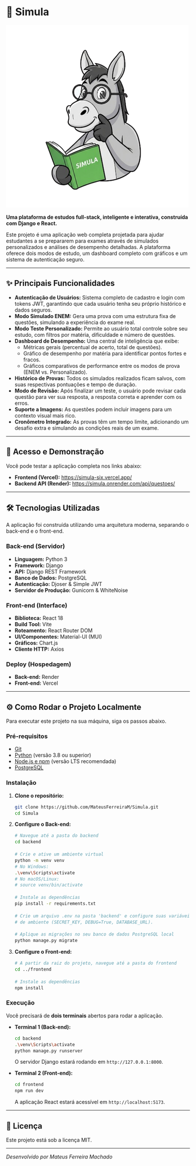 # 🧠 Simula

![Logo do Simula](./frontend/src/assets/logo-simula.png)

**Uma plataforma de estudos full-stack, inteligente e interativa, construída com Django e React.**

Este projeto é uma aplicação web completa projetada para ajudar estudantes a se prepararem para exames através de simulados personalizados e análises de desempenho detalhadas. A plataforma oferece dois modos de estudo, um dashboard completo com gráficos e um sistema de autenticação seguro.

---

## ✨ Principais Funcionalidades

- **Autenticação de Usuários:** Sistema completo de cadastro e login com tokens JWT, garantindo que cada usuário tenha seu próprio histórico e dados seguros.
- **Modo Simulado ENEM:** Gera uma prova com uma estrutura fixa de questões, simulando a experiência do exame real.
- **Modo Teste Personalizado:** Permite ao usuário total controle sobre seu estudo, com filtros por matéria, dificuldade e número de questões.
- **Dashboard de Desempenho:** Uma central de inteligência que exibe:
    - Métricas gerais (percentual de acerto, total de questões).
    - Gráfico de desempenho por matéria para identificar pontos fortes e fracos.
    - Gráficos comparativos de performance entre os modos de prova (ENEM vs. Personalizado).
- **Histórico de Provas:** Todos os simulados realizados ficam salvos, com suas respectivas pontuações e tempo de duração.
- **Modo de Revisão:** Após finalizar um teste, o usuário pode revisar cada questão para ver sua resposta, a resposta correta e aprender com os erros.
- **Suporte a Imagens:** As questões podem incluir imagens para um contexto visual mais rico.
- **Cronômetro Integrado:** As provas têm um tempo limite, adicionando um desafio extra e simulando as condições reais de um exame.

---

## 🚀 Acesso e Demonstração

Você pode testar a aplicação completa nos links abaixo:

- **Frontend (Vercel):** https://simula-six.vercel.app/
- **Backend API (Render):** https://simula.onrender.com/api/questoes/

---

## 🛠️ Tecnologias Utilizadas

A aplicação foi construída utilizando uma arquitetura moderna, separando o back-end e o front-end.

### **Back-end (Servidor)**
- **Linguagem:** Python 3
- **Framework:** Django
- **API:** Django REST Framework
- **Banco de Dados:** PostgreSQL
- **Autenticação:** Djoser & Simple JWT
- **Servidor de Produção:** Gunicorn & WhiteNoise

### **Front-end (Interface)**
- **Biblioteca:** React 18
- **Build Tool:** Vite
- **Roteamento:** React Router DOM
- **UI/Componentes:** Material-UI (MUI)
- **Gráficos:** Chart.js
- **Cliente HTTP:** Axios

### **Deploy (Hospedagem)**
- **Back-end:** Render
- **Front-end:** Vercel

---

## ⚙️ Como Rodar o Projeto Localmente

Para executar este projeto na sua máquina, siga os passos abaixo.

### **Pré-requisitos**
- [Git](https://git-scm.com/)
- [Python](https://www.python.org/downloads/) (versão 3.8 ou superior)
- [Node.js e npm](https://nodejs.org/en/) (versão LTS recomendada)
- [PostgreSQL](https://www.postgresql.org/download/)

### **Instalação**

1.  **Clone o repositório:**
    ```bash
    git clone https://github.com/MateusFerreiraM/Simula.git
    cd Simula
    ```

2.  **Configure o Back-end:**
    ```bash
    # Navegue até a pasta do backend
    cd backend

    # Crie e ative um ambiente virtual
    python -m venv venv
    # No Windows:
    .\venv\Scripts\activate
    # No macOS/Linux:
    # source venv/bin/activate

    # Instale as dependências
    pip install -r requirements.txt

    # Crie um arquivo .env na pasta 'backend' e configure suas variáveis
    # de ambiente (SECRET_KEY, DEBUG=True, DATABASE_URL).

    # Aplique as migrações no seu banco de dados PostgreSQL local
    python manage.py migrate
    ```

3.  **Configure o Front-end:**
    ```bash
    # A partir da raiz do projeto, navegue até a pasta do frontend
    cd ../frontend

    # Instale as dependências
    npm install
    ```

### **Execução**

Você precisará de **dois terminais** abertos para rodar a aplicação.

-   **Terminal 1 (Back-end):**
    ```bash
    cd backend
    .\venv\Scripts\activate
    python manage.py runserver
    ```
    O servidor Django estará rodando em `http://127.0.0.1:8000`.

-   **Terminal 2 (Front-end):**
    ```bash
    cd frontend
    npm run dev
    ```
    A aplicação React estará acessível em `http://localhost:5173`.

---

## 📄 Licença

Este projeto está sob a licença MIT.

---

*Desenvolvido por Mateus Ferreira Machado*